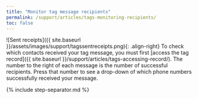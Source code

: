 ```yaml
---
title: "Monitor tag message recipients"
permalink: /support/articles/tags-monitoring-recipients/
toc: false
---
```


![Sent receipts]({{ site.baseurl }}/assets/images/support/tagssentreceipts.png){: .align-right} To check which contacts received your tag message, you must first [access the tag record]({{ site.baseurl }}/support/articles/tags-accessing-record/). The number to the right of each message is the number of successful recipients. Press that number to see a drop-down of which phone numbers successfully received your message.

{% include step-separator.md %}
